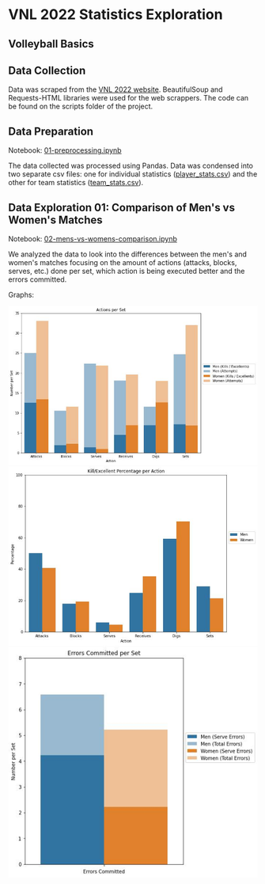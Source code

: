 # VNL 2022 Statistics Exploration

<!-- Add intro for VNL
-->

## Volleyball Basics

<!--
6 players, 3 contacts to send the ball to the opponent's side of the court.

LOOK FOR VIDEO EXPLAINING THE BASICS 
-->

## Data Collection

Data was scraped from the [VNL 2022 website](https://en.volleyballworld.com/volleyball/competitions/vnl-2022/). BeautifulSoup and Requests-HTML libraries were used for the web scrappers. The code can be found on the scripts folder of the project.

## Data Preparation

Notebook: [01-preprocessing.ipynb](./notebooks/01-preprocessing.ipynb)

The data collected was processed using Pandas. Data was condensed into two separate csv files: one for individual statistics ([player_stats.csv](./data/player_stats.csv)) and the other for team statistics ([team_stats.csv](./data/team_stats.csv)).

<!--
Should I explain the processing?
How to tag a notebook
-->

## Data Exploration 01: Comparison of Men's vs Women's Matches

Notebook: [02-mens-vs-womens-comparison.ipynb](./notebooks/02-men-vs-women-comparision.ipynb)

We analyzed the data to look into the differences between the men's and women's matches focusing on the amount of actions (attacks, blocks, serves, etc.) done per set, which action is being executed better and the errors committed.

Graphs:

![Comparision of Actions per Set](./graphs/actions_per_set.jpg)
![Comparision of Kill/Excellent Action Percentage per Set](./graphs/kill_excellent_percent.jpg)
![Comparison of Errors per Set](./graphs/errors_per_set.jpg)